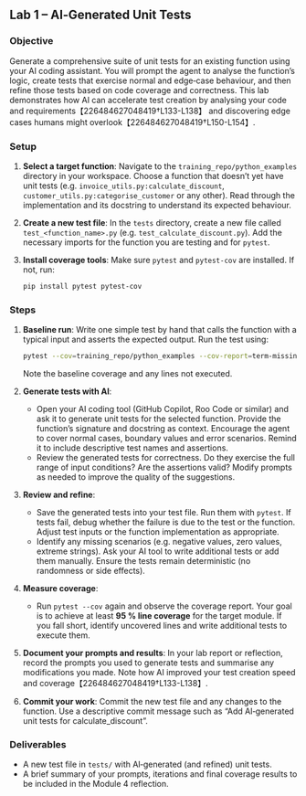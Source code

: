 ## Lab 1 – AI‑Generated Unit Tests

### Objective

Generate a comprehensive suite of unit tests for an existing function using your AI coding assistant.  You will prompt the agent to analyse the function’s logic, create tests that exercise normal and edge‑case behaviour, and then refine those tests based on code coverage and correctness.  This lab demonstrates how AI can accelerate test creation by analysing your code and requirements【226484627048419†L133-L138】 and discovering edge cases humans might overlook【226484627048419†L150-L154】.

### Setup

1. **Select a target function**: Navigate to the `training_repo/python_examples` directory in your workspace.  Choose a function that doesn’t yet have unit tests (e.g. `invoice_utils.py:calculate_discount`, `customer_utils.py:categorise_customer` or any other).  Read through the implementation and its docstring to understand its expected behaviour.
2. **Create a new test file**: In the `tests` directory, create a new file called `test_<function_name>.py` (e.g. `test_calculate_discount.py`).  Add the necessary imports for the function you are testing and for `pytest`.
3. **Install coverage tools**: Make sure `pytest` and `pytest-cov` are installed.  If not, run:

   ```bash
   pip install pytest pytest-cov
   ```

### Steps

1. **Baseline run**: Write one simple test by hand that calls the function with a typical input and asserts the expected output.  Run the test using:

   ```bash
   pytest --cov=training_repo/python_examples --cov-report=term-missing
   ```

   Note the baseline coverage and any lines not executed.

2. **Generate tests with AI**:
   - Open your AI coding tool (GitHub Copilot, Roo Code or similar) and ask it to generate unit tests for the selected function.  Provide the function’s signature and docstring as context.  Encourage the agent to cover normal cases, boundary values and error scenarios.  Remind it to include descriptive test names and assertions.
   - Review the generated tests for correctness.  Do they exercise the full range of input conditions?  Are the assertions valid?  Modify prompts as needed to improve the quality of the suggestions.

3. **Review and refine**:
   - Save the generated tests into your test file.  Run them with `pytest`.  If tests fail, debug whether the failure is due to the test or the function.  Adjust test inputs or the function implementation as appropriate.
   - Identify any missing scenarios (e.g. negative values, zero values, extreme strings).  Ask your AI tool to write additional tests or add them manually.  Ensure the tests remain deterministic (no randomness or side effects).

4. **Measure coverage**:
   - Run `pytest --cov` again and observe the coverage report.  Your goal is to achieve at least **95 % line coverage** for the target module.  If you fall short, identify uncovered lines and write additional tests to execute them.

5. **Document your prompts and results**: In your lab report or reflection, record the prompts you used to generate tests and summarise any modifications you made.  Note how AI improved your test creation speed and coverage【226484627048419†L133-L138】.

6. **Commit your work**: Commit the new test file and any changes to the function.  Use a descriptive commit message such as “Add AI‑generated unit tests for calculate_discount”.

### Deliverables

- A new test file in `tests/` with AI‑generated (and refined) unit tests.
- A brief summary of your prompts, iterations and final coverage results to be included in the Module 4 reflection.